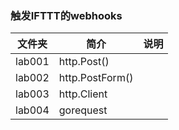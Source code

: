 ### 触发IFTTT的webhooks

|文件夹|简介|说明|
|---|---|---|
|lab001|http.Post()||
|lab002|http.PostForm()|
|lab003|http.Client|
|lab004|gorequest|